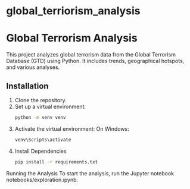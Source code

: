 # global_terriorism_analysis
# Global Terrorism Analysis

This project analyzes global terrorism data from the Global Terrorism Database (GTD) using Python. It includes trends, geographical hotspots, and various analyses.

## Installation

1. Clone the repository.
2. Set up a virtual environment:
   ```bash
   python -m venv venv
3. Activate the virtual environment: On Windows:
   ```bash
   venv\Scripts\activate
4. Install Dependencies
   ```bash
   pip install -r requirements.txt

Running the Analysis
To start the analysis,
run the Jupyter notebook 
 notebooks/exploration.ipynb.